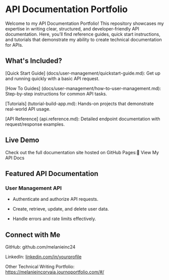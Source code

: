 # API Documentation Portfolio
Welcome to my API Documentation Portfolio! This repository showcases my expertise in writing clear, structured, and developer-friendly API documentation. Here, you’ll find reference guides, quick start instructions, and tutorials that demonstrate my ability to create technical documentation for APIs.

## What's Included?
[Quick Start Guide] (docs/user-management/quickstart-guide.md): Get up and running quickly with a basic API request.

[How To Guides] (docs/user-management/how-to-user-management.md): Step-by-step instructions for common API tasks.

[Tutorials] (tutorial-build-app.md): Hands-on projects that demonstrate real-world API usage.

[API Reference] (api.reference.md): Detailed endpoint documentation with request/response examples.

## Live Demo

Check out the full documentation site hosted on GitHub Pages:🔗 View My API Docs

## Featured API Documentation

### User Management API

- Authenticate and authorize API requests.

- Create, retrieve, update, and delete user data.

- Handle errors and rate limits effectively.

## Connect with Me

GitHub: github.com/melanieinc24

LinkedIn: [linkedin.com/in/yourprofile](https://www.linkedin.com/in/melanie-incorvaia-4b400347)

Other Technical Writing Portfolio: https://melanieincorvaia.journoportfolio.com/#/

